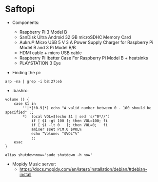 # Saftopi

- Components:
    - Raspberry Pi 3 Model B
    - SanDisk Ultra Android 32 GB microSDHC Memory Card
    - Aukru® Micro USB 5 V 3 A Power Supply Charger for Raspberry Pi Model B and 3 Pi Model B/B
    - HDMI cable + micro USB cable
    - Raspberry Pi Ibetter Case For Raspberry Pi Model B + heatsinks 
    - PLAYSTATION 3 Eye
        
- Finding the pi:
```{bash}
arp -na | grep -i b8:27:eb
```
- .bashrc:

```{bash}
volume () {
    case $1 in
        ''|*[!0-9]*) echo "A valid number between 0 - 100 should be specified" ;;
        *)  local VOL=$(echo $1 | sed 's/^0*//')
            if [ $1 -gt 100 ]; then VOL=100; fi
            if [ $1 -lt 0   ]; then VOL=0;   fi
            amixer sset PCM,0 $VOL%
            echo "Volume: "$VOL"%"
            ;;
    esac
}

alias shutdownnow='sudo shutdown -h now'
```

- Mopidy Music server:
  - https://docs.mopidy.com/en/latest/installation/debian/#debian-install
